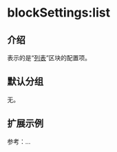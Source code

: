 # blockSettings:list

## 介绍

表示的是“[列表](https://docs-cn.nocobase.com/handbook/ui/blocks/data-blocks/list)”区块的配置项。

## 默认分组

无。

## 扩展示例

参考：...
